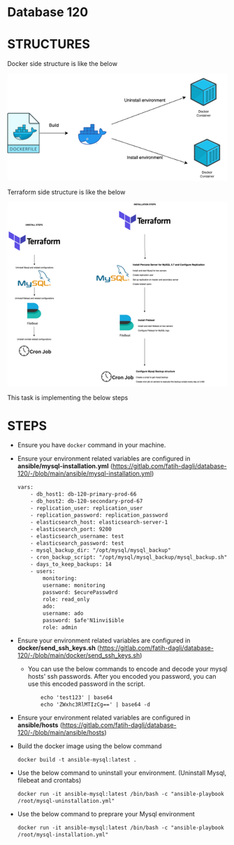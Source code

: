 # Database 120

# STRUCTURES
Docker side structure is like the below

![plot](./images/dockerfile.png)






 Terraform side structure is like the below

![plot](./images/terraform.steps.png)

This task is implementing the below steps


# STEPS

* Ensure you have ```docker``` command in your machine.
* Ensure your environment related variables are configured in **ansible/mysql-installation.yml** (https://gitlab.com/fatih-dagli/database-120/-/blob/main/ansible/mysql-installation.yml)

    ```
    vars:
        - db_host1: db-120-primary-prod-66
        - db_host2: db-120-secondary-prod-67
        - replication_user: replication_user
        - replication_password: replication_password
        - elasticsearch_host: elasticsearch-server-1
        - elasticsearch_port: 9200
        - elasticsearch_username: test
        - elasticsearch_password: test
        - mysql_backup_dir: "/opt/mysql/mysql_backup"
        - cron_backup_script: "/opt/mysql/mysql_backup/mysql_backup.sh"
        - days_to_keep_backups: 14 
        - users:
            monitoring:
            username: monitoring
            password: $ecurePassw0rd
            role: read_only
            ado:
            username: ado
            password: $afe'N1invi$ible
            role: admin
    ```

* Ensure your environment related variables are configured in **docker/send_ssh_keys.sh** (https://gitlab.com/fatih-dagli/database-120/-/blob/main/docker/send_ssh_keys.sh)

    * You can use the below commands to encode and decode your mysql hosts' ssh passwords. After you encoded you password, you can use this encoded password in the script.
        ```
            echo 'test123' | base64
            echo 'ZWxhc3RlMTIzCg==' | base64 -d
        ```


* Ensure your environment related variables are configured in **ansible/hosts** (https://gitlab.com/fatih-dagli/database-120/-/blob/main/ansible/hosts)



* Build the docker image using the below command


    ```
    docker build -t ansible-mysql:latest .
    ```

* Use the below command to uninstall your environment. (Uninstall Mysql, filebeat and crontabs)
    ```
    docker run -it ansible-mysql:latest /bin/bash -c "ansible-playbook /root/mysql-uninstallation.yml"
    ```

* Use the below command to preprare your Mysql environment
    ```
    docker run -it ansible-mysql:latest /bin/bash -c "ansible-playbook /root/mysql-installation.yml"
    ```